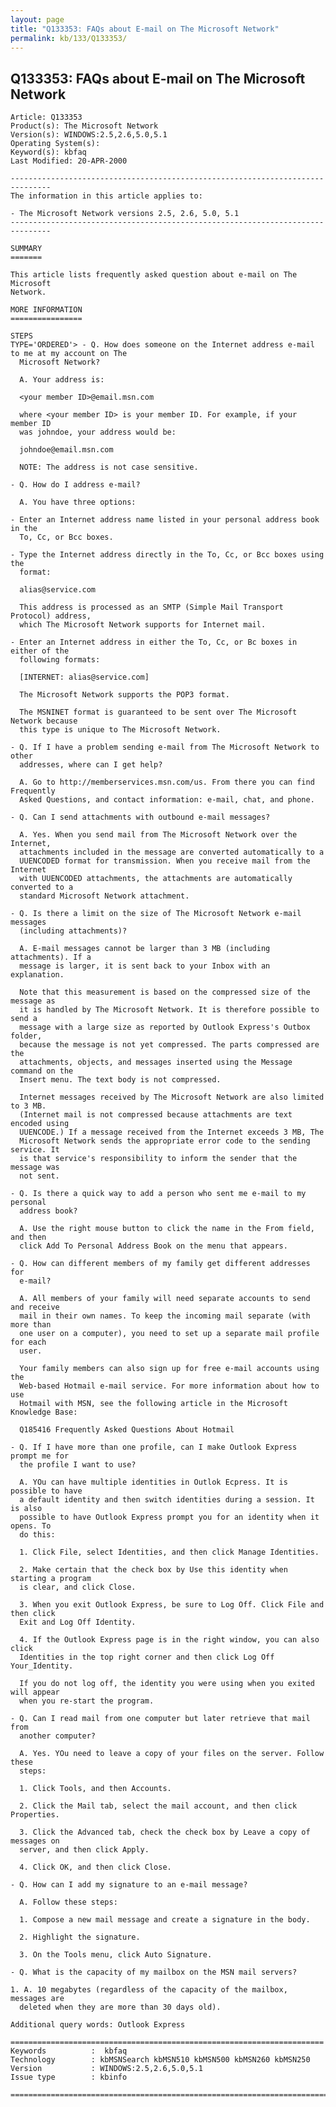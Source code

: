 ```yaml
---
layout: page
title: "Q133353: FAQs about E-mail on The Microsoft Network"
permalink: kb/133/Q133353/
---
```


## Q133353: FAQs about E-mail on The Microsoft Network

	Article: Q133353
	Product(s): The Microsoft Network
	Version(s): WINDOWS:2.5,2.6,5.0,5.1
	Operating System(s): 
	Keyword(s): kbfaq
	Last Modified: 20-APR-2000
	
	-------------------------------------------------------------------------------
	The information in this article applies to:
	
	- The Microsoft Network versions 2.5, 2.6, 5.0, 5.1 
	-------------------------------------------------------------------------------
	
	SUMMARY
	=======
	
	This article lists frequently asked question about e-mail on The Microsoft
	Network.
	
	MORE INFORMATION
	================
	
	STEPS
	TYPE='ORDERED'> - Q. How does someone on the Internet address e-mail to me at my account on The
	  Microsoft Network?
	
	  A. Your address is:
	
	  <your member ID>@email.msn.com
	
	  where <your member ID> is your member ID. For example, if your member ID
	  was johndoe, your address would be:
	
	  johndoe@email.msn.com
	
	  NOTE: The address is not case sensitive.
	
	- Q. How do I address e-mail?
	
	  A. You have three options:
	
	- Enter an Internet address name listed in your personal address book in the
	  To, Cc, or Bcc boxes.
	
	- Type the Internet address directly in the To, Cc, or Bcc boxes using the
	  format:
	
	  alias@service.com
	
	  This address is processed as an SMTP (Simple Mail Transport Protocol) address,
	  which The Microsoft Network supports for Internet mail.
	
	- Enter an Internet address in either the To, Cc, or Bc boxes in either of the
	  following formats:
	
	  [INTERNET: alias@service.com]
	
	  The Microsoft Network supports the POP3 format.
	
	  The MSNINET format is guaranteed to be sent over The Microsoft Network because
	  this type is unique to The Microsoft Network.
	
	- Q. If I have a problem sending e-mail from The Microsoft Network to other
	  addresses, where can I get help?
	
	  A. Go to http://memberservices.msn.com/us. From there you can find Frequently
	  Asked Questions, and contact information: e-mail, chat, and phone.
	
	- Q. Can I send attachments with outbound e-mail messages?
	
	  A. Yes. When you send mail from The Microsoft Network over the Internet,
	  attachments included in the message are converted automatically to a
	  UUENCODED format for transmission. When you receive mail from the Internet
	  with UUENCODED attachments, the attachments are automatically converted to a
	  standard Microsoft Network attachment.
	
	- Q. Is there a limit on the size of The Microsoft Network e-mail messages
	  (including attachments)?
	
	  A. E-mail messages cannot be larger than 3 MB (including attachments). If a
	  message is larger, it is sent back to your Inbox with an explanation.
	
	  Note that this measurement is based on the compressed size of the message as
	  it is handled by The Microsoft Network. It is therefore possible to send a
	  message with a large size as reported by Outlook Express's Outbox folder,
	  because the message is not yet compressed. The parts compressed are the
	  attachments, objects, and messages inserted using the Message command on the
	  Insert menu. The text body is not compressed.
	
	  Internet messages received by The Microsoft Network are also limited to 3 MB.
	  (Internet mail is not compressed because attachments are text encoded using
	  UUENCODE.) If a message received from the Internet exceeds 3 MB, The
	  Microsoft Network sends the appropriate error code to the sending service. It
	  is that service's responsibility to inform the sender that the message was
	  not sent.
	
	- Q. Is there a quick way to add a person who sent me e-mail to my personal
	  address book?
	
	  A. Use the right mouse button to click the name in the From field, and then
	  click Add To Personal Address Book on the menu that appears.
	
	- Q. How can different members of my family get different addresses for
	  e-mail?
	
	  A. All members of your family will need separate accounts to send and receive
	  mail in their own names. To keep the incoming mail separate (with more than
	  one user on a computer), you need to set up a separate mail profile for each
	  user.
	
	  Your family members can also sign up for free e-mail accounts using the
	  Web-based Hotmail e-mail service. For more information about how to use
	  Hotmail with MSN, see the following article in the Microsoft Knowledge Base:
	
	  Q185416 Frequently Asked Questions About Hotmail
	
	- Q. If I have more than one profile, can I make Outlook Express prompt me for
	  the profile I want to use?
	
	  A. YOu can have multiple identities in Outlok Ecpress. It is possible to have
	  a default identity and then switch identities during a session. It is also
	  possible to have Outlook Express prompt you for an identity when it opens. To
	  do this:
	
	  1. Click File, select Identities, and then click Manage Identities.
	
	  2. Make certain that the check box by Use this identity when starting a program
	  is clear, and click Close.
	
	  3. When you exit Outlook Express, be sure to Log Off. Click File and then click
	  Exit and Log Off Identity.
	
	  4. If the Outlook Express page is in the right window, you can also click
	  Identities in the top right corner and then click Log Off Your_Identity.
	
	  If you do not log off, the identity you were using when you exited will appear
	  when you re-start the program.
	
	- Q. Can I read mail from one computer but later retrieve that mail from
	  another computer?
	
	  A. Yes. YOu need to leave a copy of your files on the server. Follow these
	  steps:
	
	  1. Click Tools, and then Accounts.
	
	  2. Click the Mail tab, select the mail account, and then click Properties.
	
	  3. Click the Advanced tab, check the check box by Leave a copy of messages on
	  server, and then click Apply.
	
	  4. Click OK, and then click Close.
	
	- Q. How can I add my signature to an e-mail message?
	
	  A. Follow these steps:
	
	  1. Compose a new mail message and create a signature in the body.
	
	  2. Highlight the signature.
	
	  3. On the Tools menu, click Auto Signature.
	
	- Q. What is the capacity of my mailbox on the MSN mail servers?
	
	1. A. 10 megabytes (regardless of the capacity of the mailbox, messages are
	  deleted when they are more than 30 days old).
	
	Additional query words: Outlook Express
	
	======================================================================
	Keywords          :  kbfaq
	Technology        : kbMSNSearch kbMSN510 kbMSN500 kbMSN260 kbMSN250
	Version           : WINDOWS:2.5,2.6,5.0,5.1
	Issue type        : kbinfo
	
	=============================================================================
	
